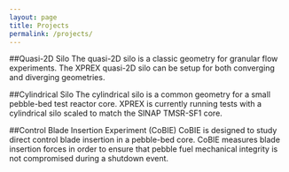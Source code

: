 ```yaml
---
layout: page
title: Projects
permalink: /projects/
---
```


##Quasi-2D Silo
The quasi-2D silo is a classic geometry for granular flow experiments. The XPREX quasi-2D silo can be setup for both converging and diverging geometries. 

##Cylindrical Silo
The cylindrical silo is a common geometry for a small pebble-bed test reactor core. XPREX is currently running tests with a cylindrical silo scaled to match the SINAP TMSR-SF1 core.

##Control Blade Insertion Experiment (CoBIE)
CoBIE is designed to study direct control blade insertion in a pebble-bed core. CoBIE measures blade insertion forces in order to ensure that pebble fuel mechanical integrity is not compromised during a shutdown event.